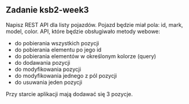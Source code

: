 ## Zadanie ksb2-week3

Napisz REST API dla listy pojazdów. Pojazd będzie miał pola: id, mark, model, color.
API, które będzie obsługiwało metody webowe:

- do pobierania wszystkich pozycji
- do pobierania elementu po jego id
- do pobierania elementów w określonym kolorze (query)
- do dodawania pozycji
- do modyfikowania pozycji
- do modyfikowania jednego z pól pozycji
- do usuwania jeden pozycji

Przy starcie aplikacji mają dodawać się 3 pozycje.